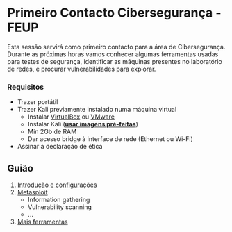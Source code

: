 # Primeiro Contacto Cibersegurança - FEUP 

Esta sessão servirá como primeiro contacto para a área de Cibersegurança.  
Durante as próximas horas vamos conhecer algumas ferramentas usadas para testes de segurança,
identificar as máquinas presentes no laboratório de redes, e procurar vulnerabilidades para explorar.

### Requisitos
- Trazer portátil  
- Trazer Kali previamente instalado numa máquina virtual
   - Instalar [VirtualBox](https://www.virtualbox.org/wiki/Downloads) ou [VMware](https://my.vmware.com/web/vmware/free#desktop_end_user_computing/vmware_workstation_player/15_0)
   - Instalar Kali ([**usar imagens pré-feitas**](https://www.offensive-security.com/kali-linux-vm-vmware-virtualbox-image-download/))
   - Min 2Gb de RAM
   - Dar acesso bridge à interface de rede (Ethernet ou Wi-Fi)
- Assinar a declaração de ética

## Guião
1. [Introdução e configurações](./content/1.md)
2. [Metasploit](./content/2.md)
   - Information gathering
   - Vulnerability scanning
   - ...
3. [Mais ferramentas](./content/3.md)



 
 
